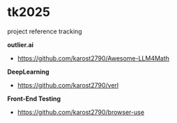# tk2025
project reference tracking

**outlier.ai**
- https://github.com/karost2790/Awesome-LLM4Math


**DeepLearning**
- https://github.com/karost2790/verl




**Front-End Testing**
- https://github.com/karost2790/browser-use
